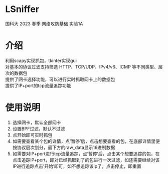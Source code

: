 # LSniffer
国科大 2023 春季 网络攻防基础 实验1A
# 介绍
利用scapy实现抓包，tkinter实现gui\
对基本的协议过滤支持筛选 HTTP、TCP/UDP、IPv4/v6、ICMP 等不同类型、层次的数据包\
提供了网卡选择功能，可以进行实时抓取网卡上的数据包\
提供了IP+port的tcp流量追踪功能
# 使用说明
1. 选择网卡，默认全部网卡
2. 设置BPF过滤，默认不过滤
3. 点开始即可实时抓包 
4. 如需要查看某个包的详情，点’暂停’后，点击想要查看的包，在底部详情里便按协议层次划分，最下方的raw_data显示16进制数据
5. 如需要对IP+port进行tcp流量追踪，点’暂停’后，点击某个想要追踪的包，在点击追踪IP+port，即对已经抓取到了的包进行一次过滤，如还需要继续对该IP进行追踪点击’开始’即可，如不想追踪该ip了，点击停止，即重置
